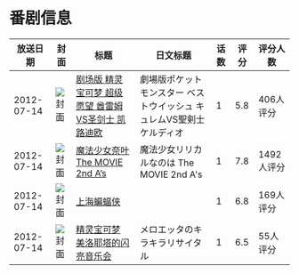 # 番剧信息

|放送日期|封面|标题|日文标题|话数|评分|评分人数|
|---|---|---|---|---|---|---|
|2012-07-14|![封面](https://lain.bgm.tv/pic/cover/c/0e/1b/28203_0TcZx.jpg)|[剧场版 精灵宝可梦 超级愿望 酋雷姆VS圣剑士 凯路迪欧](https://bangumi.tv/subject/28203)|劇場版ポケットモンスター ベストウイッシュ キュレムVS聖剣士 ケルディオ|1|5.8|406人评分|
|2012-07-14|![封面](https://lain.bgm.tv/pic/cover/c/2e/e5/35679_r1c11.jpg)|[魔法少女奈叶 The MOVIE 2nd A’s](https://bangumi.tv/subject/35679)|魔法少女リリカルなのは The MOVIE 2nd A's|1|7.8|1492人评分|
|2012-07-14|![封面](https://lain.bgm.tv/pic/cover/c/0f/d8/48039_1L179.jpg)|[上海蝙蝠侠](https://bangumi.tv/subject/48039)||1|6.8|169人评分|
|2012-07-14|![封面](https://lain.bgm.tv/pic/cover/c/c9/11/68970_6o965.jpg)|[精灵宝可梦 美洛耶塔的闪亮音乐会](https://bangumi.tv/subject/68970)|メロエッタのキラキラリサイタル|1|6.5|55人评分|
